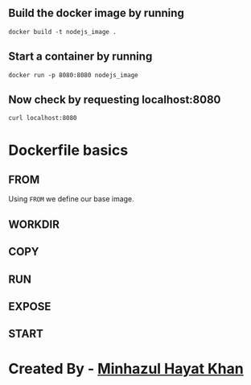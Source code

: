 ## Build the docker image by running
`docker build -t nodejs_image .`

## Start a container by running
`docker run -p 8080:8080 nodejs_image`

## Now check by requesting localhost:8080
`curl localhost:8080`

# Dockerfile basics

## FROM
Using `FROM` we define our base image.

## WORKDIR

## COPY

## RUN

## EXPOSE

## START



#
# Created By - [Minhazul Hayat Khan](https://github.com/minhaz1217)
